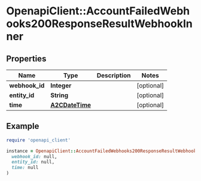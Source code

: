 # OpenapiClient::AccountFailedWebhooks200ResponseResultWebhookInner

## Properties

| Name | Type | Description | Notes |
| ---- | ---- | ----------- | ----- |
| **webhook_id** | **Integer** |  | [optional] |
| **entity_id** | **String** |  | [optional] |
| **time** | [**A2CDateTime**](A2CDateTime.md) |  | [optional] |

## Example

```ruby
require 'openapi_client'

instance = OpenapiClient::AccountFailedWebhooks200ResponseResultWebhookInner.new(
  webhook_id: null,
  entity_id: null,
  time: null
)
```

